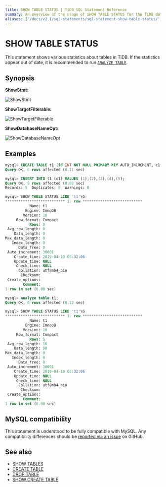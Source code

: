 ```yaml
---
title: SHOW TABLE STATUS | TiDB SQL Statement Reference
summary: An overview of the usage of SHOW TABLE STATUS for the TiDB database.
aliases: ['/docs/v2.1/sql-statements/sql-statement-show-table-status/','/docs/v2.1/reference/sql/statements/show-table-status/']
---
```


# SHOW TABLE STATUS

This statement shows various statistics about tables in TiDB. If the statistics appear out of date, it is recommended to run [`ANALYZE TABLE`](/sql-statements/sql-statement-analyze-table.md).

## Synopsis

**ShowStmt:**

![ShowStmt](https://docs-download.pingcap.com/media/images/docs/sqlgram/ShowStmt.png)

**ShowTargetFilterable:**

![ShowTargetFilterable](https://docs-download.pingcap.com/media/images/docs/sqlgram/ShowTargetFilterable.png)

**ShowDatabaseNameOpt:**

![ShowDatabaseNameOpt](https://docs-download.pingcap.com/media/images/docs/sqlgram/ShowDatabaseNameOpt.png)

## Examples

```sql
mysql> CREATE TABLE t1 (id INT NOT NULL PRIMARY KEY AUTO_INCREMENT, c1 INT NOT NULL);
Query OK, 0 rows affected (0.11 sec)

mysql> INSERT INTO t1 (c1) VALUES (1),(2),(3),(4),(5);
Query OK, 5 rows affected (0.02 sec)
Records: 5  Duplicates: 0  Warnings: 0

mysql> SHOW TABLE STATUS LIKE 't1'\G
*************************** 1. row ***************************
           Name: t1
         Engine: InnoDB
        Version: 10
     Row_format: Compact
           Rows: 0
 Avg_row_length: 0
    Data_length: 0
Max_data_length: 0
   Index_length: 0
      Data_free: 0
 Auto_increment: 30001
    Create_time: 2019-04-19 08:32:06
    Update_time: NULL
     Check_time: NULL
      Collation: utf8mb4_bin
       Checksum:
 Create_options:
        Comment:
1 row in set (0.00 sec)

mysql> analyze table t1;
Query OK, 0 rows affected (0.12 sec)

mysql> SHOW TABLE STATUS LIKE 't1'\G
*************************** 1. row ***************************
           Name: t1
         Engine: InnoDB
        Version: 10
     Row_format: Compact
           Rows: 5
 Avg_row_length: 16
    Data_length: 80
Max_data_length: 0
   Index_length: 0
      Data_free: 0
 Auto_increment: 30001
    Create_time: 2019-04-19 08:32:06
    Update_time: NULL
     Check_time: NULL
      Collation: utf8mb4_bin
       Checksum:
 Create_options:
        Comment:
1 row in set (0.00 sec)
```

## MySQL compatibility

This statement is understood to be fully compatible with MySQL. Any compatibility differences should be [reported via an issue](https://github.com/pingcap/tidb/issues/new/choose) on GitHub.

## See also

* [SHOW TABLES](/sql-statements/sql-statement-show-tables.md)
* [CREATE TABLE](/sql-statements/sql-statement-create-table.md)
* [DROP TABLE](/sql-statements/sql-statement-drop-table.md)
* [SHOW CREATE TABLE](/sql-statements/sql-statement-show-create-table.md)
